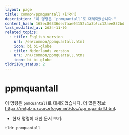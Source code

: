 ```yaml
---
layout: page
title: common/ppmquantall (한국어)
description: "이 명령은 `pnmquantall`로 대체되었습니다."
content_hash: 165ec86336ded7aae04152c1a3b9cc12aee832bd
last_modified_at: 2024-11-06
related_topics:
  - title: English version
    url: /en/common/ppmquantall.html
    icon: bi bi-globe
  - title: Nederlands version
    url: /nl/common/ppmquantall.html
    icon: bi bi-globe
tldri18n_status: 2
---
```

# ppmquantall

이 명령은 `pnmquantall`로 대체되었습니다.
더 많은 정보: <https://netpbm.sourceforge.net/doc/ppmquantall.html>.

- 현재 명령에 대한 문서 보기:

`tldr pnmquantall`
